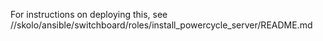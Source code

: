 For instructions on deploying this, see //skolo/ansible/switchboard/roles/install_powercycle_server/README.md